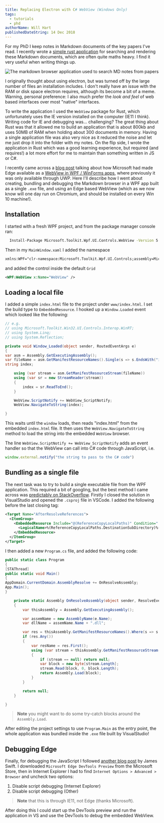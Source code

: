 ```yaml
---
title: Replacing Electron with C# WebView (Windows Only)
tags:
  - tutorials
  - phd
authorName: Will Hart
publishedDateString: 14 Dec 2018
---
```


For my PhD I keep notes in Markdown documents of the key papers I've read. I
recently wrote a [simple rust
application](https://github.com/will-hart/markdown-browser/) for searching and
rendering these Markdown documents, which are often quite maths heavy. I find it
very useful when writing things up.

![The markdown browser application used to search MD notes from papers](/images/markdownbrowser.png)

I originally thought about using electron, but was turned off by the large
number of files an installation includes. I don't really have an issue with the
RAM or disk space electron requires, although its become a bit of a meme.
Warning, personal preference: I also much prefer the _look and feel_ of web
based interfaces over most "native" interfaces.

To write the application I used the `WebView` package for Rust, which
unfortunately uses the IE version installed on the computer (IE11 I think).
Writing code for IE and debugging was... challenging? The great thing about Rust
was that it allowed me to build an application that is about 800kb and uses 50MB
of RAM when holding about 300 documents in memory. Having a single application
file was also very nice as it reduced the noise and let me just drop it into the
folder with my notes. On the flip side, I wrote the application in Rust which
was a good learning experience, but required (and requires!) a lot more effort
for me to maintain than something written in JS or C#.

I recently came across a [blog
post](https://docs.microsoft.com/en-au/windows/communitytoolkit/controls/wpf-winforms/webview)
talking about how Microsoft had made Edge available as a [WebView in WPF /
WinForms
apps](https://www.nuget.org/packages/Microsoft.Toolkit.Wpf.UI.Controls.WebView),
where previously it was only available through UWP. Here I'll describe how I
went about creating, bundling and debugging the Markdown browser in a WPF app
built as a single `.exe` file, and using an Edge based WebView (which as we now
know will one day run on Chromium, and should be installed on every Win 10
machine!).

## Installation

I started with a fresh WPF project, and from the package manager console ran:

```bash
  Install-Package Microsoft.Toolkit.Wpf.UI.Controls.WebView -Version 5.0.1
```

Then in my `MainWindow.xaml` I added the namespace

```XML
xmlns:WPF="clr-namespace:Microsoft.Toolkit.Wpf.UI.Controls;assembly=Microsoft.Toolkit.Wpf.UI.Controls.WebView"
```

and added the control inside the default `Grid`

```xml
<WPF:WebView x:Name="WebView" />
```

## Loading a local file

I added a simple `index.html` file to the project under `www/index.html`. I set the build type to `EmbeddedResource`. I hooked up a `Window.Loaded` event which looked like the following:

```C#
// e.g.
// using Microsoft.Toolkit.Win32.UI.Controls.Interop.WinRT;
// using System.Linq;
// using System.Reflection;

private void Window_Loaded(object sender, RoutedEventArgs e)
{
var asm = Assembly.GetExecutingAssembly();
var fileName = asm.GetManifestResourceNames().Single(s => s.EndsWith("index.html"));
string index;

    using (var stream = asm.GetManifestResourceStream(fileName))
    using (var sr = new StreamReader(stream))
    {
        index = sr.ReadToEnd();
    }

    WebView.ScriptNotify += WebView_ScriptNotify;
    WebView.NavigateToString(index);

}
```

This waits until the `window` loads, then reads "index.html" from the embedded
`index.html` file. It then uses the `WebView.NavigateToString` method to load
the string into the embedded `WebView` browser.

The line `WebView.ScriptNotify += WebView_ScriptNotify` adds an event handler so
that the WebView can call into C# code through JavaScript, i.e.

```javascript
window.external.notify("the string to pass to the C# code")
```

## Bundling as a single file

The next task was to try to build a single executable file from the WPF
application. This required a bit of googling, but the best method I came across
was [predictably on StackOverflow](https://stackoverflow.com/a/4995039/233608).
Firstly I closed the solution in VisualStudio and opened the `.csproj` file in
VSCode. I added the following before the last closing tag:

```xml
<Target Name="AfterResolveReferences">
  <ItemGroup>
    <EmbeddedResource Include="@(ReferenceCopyLocalPaths)" Condition="'%(ReferenceCopyLocalPaths.Extension)' == '.dll'">
      <LogicalName>%(ReferenceCopyLocalPaths.DestinationSubDirectory)%(ReferenceCopyLocalPaths.Filename)%(ReferenceCopyLocalPaths.Extension)</LogicalName>
    </EmbeddedResource>
  </ItemGroup>
</Target>
```

I then added a new `Program.cs` file, and added the following code:

```c#
public static class Program
{
[STAThread]
public static void Main()
{
AppDomain.CurrentDomain.AssemblyResolve += OnResolveAssembly;
App.Main();
}

    private static Assembly OnResolveAssembly(object sender, ResolveEventArgs e)
    {
        var thisAssembly = Assembly.GetExecutingAssembly();

        var assemName = new AssemblyName(e.Name);
        var dllName = assemName.Name + ".dll";

        var res = thisAssembly.GetManifestResourceNames().Where(s => s.EndsWith(dllName));
        if (res.Any())
        {
            var resName = res.First();
            using (var stream = thisAssembly.GetManifestResourceStream(resName))
            {
                if (stream == null) return null;
                var block = new byte[stream.Length];
                stream.Read(block, 0, block.Length);
                return Assembly.Load(block);
            }
        }

        return null;
    }

}
```

> **Note** you might want to do some try-catch blocks around the `Assembly.Load`.

After editing the project settings to use `Program.Main` as the entry point, the
whole application was bundled inside the `.exe` file built by VisualStudio!

## Debugging Edge

Finally, for debugging the JavaScript I followed [another blog
post](https://pspdfkit.com/blog/2018/edge-devtools-uwp/) by James Swift. I
downloaded `Microsoft Edge DevTools Preview` from the Microsoft Store, then in
Internet Explorer I had to find `Internet Options > Advanced > Browser` and
uncheck two options:

1. Disable script debugging (Internet Explorer)
2. Disable script debugging (Other)

> **Note** that this is through IE11, not Edge (thanks Microsoft).

After doing this I could start up the DevTools preview and run the application
in VS and use the DevTools to debug the embedded WebView.
